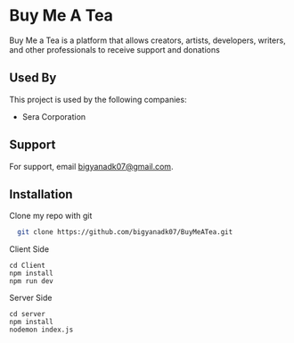 
# Buy Me A Tea

Buy Me a Tea is a platform that allows creators, artists, developers, writers, and other professionals to
receive support and donations


## Used By

This project is used by the following companies:

- Sera Corporation


## Support

For support, email bigyanadk07@gmail.com.






## Installation

Clone my repo with git

```bash
  git clone https://github.com/bigyanadk07/BuyMeATea.git
```

Client Side
```
cd Client
npm install 
npm run dev
```
Server Side
```
cd server
npm install 
nodemon index.js
```
    
